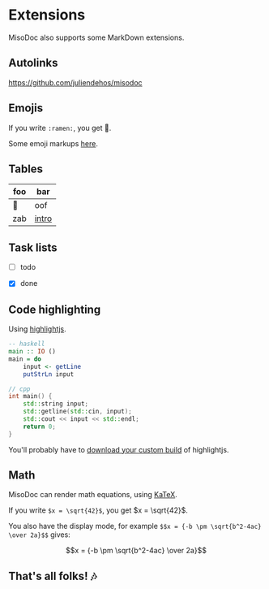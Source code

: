 
# Extensions

MisoDoc also supports some MarkDown extensions.


## Autolinks

<https://github.com/juliendehos/misodoc>


## Emojis

If you write `:ramen:`, you get :ramen:.

Some emoji markups [here](https://gist.github.com/rxaviers/7360908).


## Tables

| foo     | bar               |
|---------|-------------------|
| :ramen: | oof               |
| zab     | [intro](intro.md) |


## Task lists

- [ ] todo
- [x] done


## Code highlighting

Using [highlightjs](https://highlightjs.org/).

```haskell
-- haskell
main :: IO ()
main = do
    input <- getLine
    putStrLn input
```

```cpp
// cpp
int main() {
    std::string input;
    std::getline(std::cin, input);
    std::cout << input << std::endl;
    return 0;
}
```

You'll probably have to [download your custom
build](https://highlightjs.org/download) of highlightjs.


## Math

MisoDoc can render math equations, using [KaTeX](https://katex.org/). 

If you write `$x = \sqrt{42}$`, you get $x = \sqrt{42}$.

You also have the display mode, for example `$$x = {-b \pm \sqrt{b^2-4ac} \over 2a}$$` gives:

$$x = {-b \pm \sqrt{b^2-4ac} \over 2a}$$


## That's all folks! :notes:

